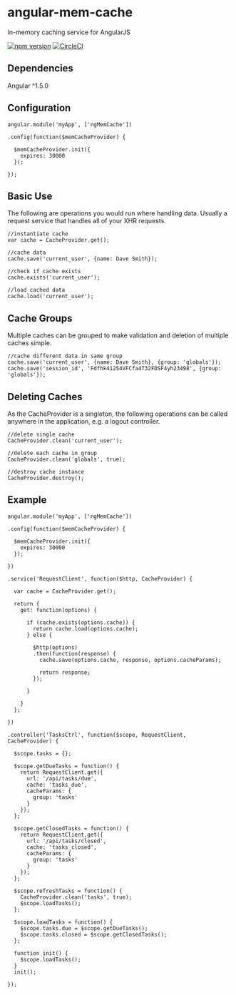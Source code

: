 # angular-mem-cache
In-memory caching service for AngularJS

[![npm version](https://badge.fury.io/js/angular-mem-cache.svg)](https://badge.fury.io/js/angular-mem-cache) [![CircleCI](https://circleci.com/gh/tobiasdotco/angular-mem-cache/tree/master.svg?style=shield&circle-token=edde34a0a62770e6e2ef5554a257e58bb951ee37)](https://circleci.com/gh/tobiasdotco/angular-mem-cache/tree/master)

## Dependencies
Angular ^1.5.0

## Configuration

    angular.module('myApp', ['ngMemCache'])
    
    .config(function($memCacheProvider) {
    
      $memCacheProvider.init({
        expires: 30000
      });
      
    });


## Basic Use
The following are operations you would run where handling data. Usually a request service that handles all of your XHR requests.

    //instantiate cache
    var cache = CacheProvider.get();
    
    //cache data
    cache.save('current_user', {name: Dave Smith});
    
    //check if cache exists
    cache.exists('current_user');
    
    //load cached data
    cache.load('current_user');
    
    
    
## Cache Groups
Multiple caches can be grouped to make validation and deletion of multiple caches simple.

    //cache different data in same group
    cache.save('current_user', {name: Dave Smith}, {group: 'globals'});
    cache.save('session_id', 'Fdfhk41254VFCfa4T32FDSF4yh23498', {group: 'globals'});


## Deleting Caches
As the CacheProvider is a singleton, the following operations can be called anywhere in the application, e.g. a logout controller.

    //delete single cache
    CacheProvider.clean('current_user');
    
    //delete each cache in group
    CacheProvider.clean('globals', true);
    
    //destroy cache instance
    CacheProvider.destroy();


## Example

    angular.module('myApp', ['ngMemCache'])
    
    .config(function($memCacheProvider) {
    
      $memCacheProvider.init({
        expires: 30000
      });
      
    })
    
    .service('RequestClient', function($http, CacheProvider) {
    
      var cache = CacheProvider.get();
      
      return {
        get: function(options) {
        
          if (cache.exists(options.cache)) {
            return cache.load(options.cache);
          } else {
          
            $http(options)
            .then(function(response) {
              cache.save(options.cache, response, options.cacheParams);
              
              return response;
            });
            
          }
          
        }
      };
      
    })
    
    .controller('TasksCtrl', function($scope, RequestClient, CacheProvider) {
    
      $scope.tasks = {};
      
      $scope.getDueTasks = function() {
        return RequestClient.get({
          url: '/api/tasks/due',
          cache: 'tasks_due',
          cacheParams: {
            group: 'tasks'
          }
        });
      };
      
      $scope.getClosedTasks = function() {
        return RequestClient.get({
          url: '/api/tasks/closed',
          cache: 'tasks_closed',
          cacheParams: {
            group: 'tasks'
          }
        });
      };
      
      $scope.refreshTasks = function() {
        CacheProvider.clean('tasks', true);
        $scope.loadTasks();
      };
      
      $scope.loadTasks = function() {
        $scope.tasks.due = $scope.getDueTasks();
        $scope.tasks.closed = $scope.getClosedTasks();
      };
      
      function init() {
        $scope.loadTasks();
      }
      init();
      
    });
    
    
